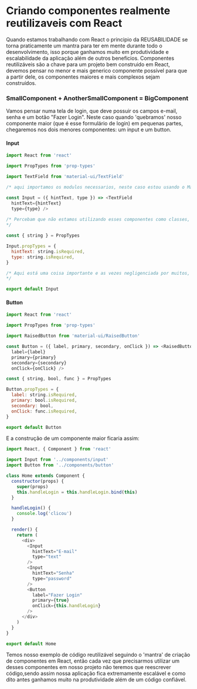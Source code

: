 # Criando componentes realmente reutilizaveis com React

Quando estamos trabalhando com React o principio da REUSABILIDADE se torna praticamente um mantra para ter em mente durante todo o desenvolvimento, isso porque ganhamos muito em produtividade e escalabilidade da aplicação além de outros beneficios. Componentes reutilizáveis são a chave para um projeto bem construido em React, devemos pensar no menor e mais generico componente possível para que a partir dele, os componentes maiores e mais complexos sejam construídos.

### SmallComponent + AnotherSmallComponent = BigComponent

Vamos pensar numa tela de login, que deve possuir os campos e-mail, senha e um botão "Fazer Login". Neste caso quando 'quebramos' nosso componente maior (que é esse formulário de login) em pequenas partes, chegaremos nos dois menores componentes: um input e um button.

#### Input

```js
import React from 'react'

import PropTypes from 'prop-types'

import TextField from 'material-ui/TextField'

/* aqui importamos os modulos necessarios, neste caso estou usando o Material UI que são componentes React com a estilização do Google Material Design.*/

const Input = ({ hintText, type }) => <TextField
  hintText={hintText}
  type={type} />
  
/* Percebam que não estamos utilizando esses componentes como classes, uma vez que são dumb components (componentes que não precisarão trabalhar com o state do react), logo eles irão se comportar exatamente da maneira esperada. No nosso caso temos duas propriedades que serão recebidas na chamada do componente, o hintText que é uma espécie de placeholder e o type que é o tipo do input(texto ou senha).
*/

const { string } = PropTypes

Input.propTypes = {
  hintText: string.isRequired,
  type: string.isRequired,
}

/* Aqui está uma coisa importante e as vezes negligenciada por muitos, a checagem de tipos com prop-types, sem ela nós não sabemos quais props esperar, se são necessarias na construção do componente e de que tipos elas serão, imaginem se nesse componente input dessemos uma função ao invés de texto no nosso hintText, quais erros teriamos e como saberiamos disso numa aplicação complexa? Bom, além desses detalhes ela serve também como documentação para sua aplicação, ao lermos essa parte do codigo sabemos automaticamente o que esperar do componente.
*/

export default Input
```

#### Button

```js
import React from 'react'

import PropTypes from 'prop-types'

import RaisedButton from 'material-ui/RaisedButton'

const Button = ({ label, primary, secondary, onClick }) => <RaisedButton
  label={label}
  primary={primary}
  secondary={secondary}
  onClick={onClick} />

const { string, bool, func } = PropTypes

Button.propTypes = {
  label: string.isRequired,
  primary: bool.isRequired,
  secondary: bool,
  onClick: func.isRequired,
}

export default Button
```
E a construção de um componente maior ficaria assim:

```js
import React, { Component } from 'react'

import Input from '../components/input'
import Button from '../components/button'

class Home extends Component {
  constructor(props) {
    super(props)
    this.handleLogin = this.handleLogin.bind(this)
  }

  handleLogin() {
    console.log('clicou')
  }

  render() {
    return (
      <div>
        <Input
          hintText="E-mail"
          type="text"
        />
        <Input
          hintText="Senha"
          type="password"
        />
        <Button
          label="Fazer Login"
          primary={true}
          onClick={this.handleLogin}
        />
      </div>
    )
  }
}

export default Home
```

Temos nosso exemplo de código reutilizável seguindo o 'mantra' de criação de componentes em React, então cada vez que precisarmos utilizar um desses componentes em nosso projeto não teremos que reescrever código,sendo assim nossa aplicação fica extremamente escalável e como dito antes ganhamos muito na produtividade além de um código confiável.
